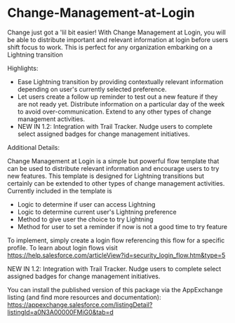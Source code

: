 # Change-Management-at-Login

Change just got a 'lil bit easier! With Change Management at Login, you will be able to distribute important and relevant information at login before users shift focus to work. This is perfect for any organization embarking on a Lightning transition

Highlights:

- Ease Lightning transition by providing contextually relevant information depending on user's currently selected preference.
- Let users create a follow up reminder to test out a new feature if they are not ready yet. Distribute information on a particular day of the week to avoid over-communication. Extend to any other types of change management activities.
- NEW IN 1.2: Integration with Trail Tracker. Nudge users to complete select assigned badges for change management initiatives.

Additional Details:

Change Management at Login is a simple but powerful flow template that can be used to distribute relevant information and encourage users to try new features. This template is designed for Lightning transitions but certainly can be extended to other types of change management activities. Currently included in the template is
* Logic to determine if user can access Lightning
* Logic to determine current user's Lightning preference
* Method to give user the choice to try Lightning
* Method for user to set a reminder if now is not a good time to try feature

To implement, simply create a login flow referencing this flow for a specific profile. To learn about login flows visit https://help.salesforce.com/articleView?id=security_login_flow.htm&type=5

NEW IN 1.2: Integration with Trail Tracker. Nudge users to complete select assigned badges for change management initiatives.

You can install the published version of this package via the AppExchange listing (and find more resources and documentation): https://appexchange.salesforce.com/listingDetail?listingId=a0N3A00000FMiG0&tab=d
